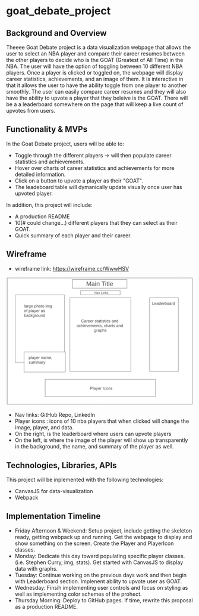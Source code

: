 # goat_debate_project

## Background and Overview
Theeee Goat Debate project is a data visualization webpage that allows the user to select an NBA player and compare their career resumes between the other players to decide who is the GOAT (Greatest of All Time) in the NBA. The user will have the option of toggling between 10 different NBA players. Once a player is clicked or toggled on, the webpage will display career statistics, achievements, and an image of them. It is interactive in that it allows the user to have the ability toggle from one player to another smoothly. The user can easily compare career resumes and they will also have the ability to upvote a player that they beleive is the GOAT. There will be a a leaderboard somewhere on the page that will keep a live count of upvotes from users.

## Functionality & MVPs
In the Goat Debate project, users will be able to:
* Toggle through the different players -> will then populate career statistics and achievements.
* Hover over charts of career statistics and achievements for more detailed information.
* Click on a button to upvote a player as their "GOAT". 
* The leadeboard table will dymanically update visually once user has upvoted player.

In addition, this project will include:
* A production README
* 10(# could change...) different players that they can select as their GOAT.
* Quick summary of each player and their career.

## Wireframe
* wireframe link: https://wireframe.cc/WwwHSV
<img src="./src/img/wireframe.png">

* Nav links: GitHub Repo, LinkedIn
* Player icons : icons of 10 nba players that when clicked will change the image, player, and data.
* On the right, is the leaderboard where users can upvote players
* On the left, is where the image of the player will show up transparently in the background, the name, and summary of the player as well.

## Technologies, Libraries, APIs
This project will be inplemented with the following technologies:
* CanvasJS for data-visualization
* Webpack

## Implementation Timeline
* Friday Afternoon & Weekend: Setup project, include getting the skeleton ready, getting webpack up and running. Get the webpage to display and show something on the screen. Create the Player and PlayerIcon classes.
* Monday: Dedicate this day toward populating specific player classes. (i.e. Stephen Curry, img, stats). Get started with CanvasJS to display data with graphs.
* Tuesday: Continue working on the previous days work and then begin with Leaderboard section. Implenent ability to upvote user as GOAT.
* Wednesday: Finsih implementing user controls and focus on styling as well as implementing color schemes of the prohect.
* Thursday Morning: Deploy to GitHub pages. If time, rewrite this proposal as a production README.



